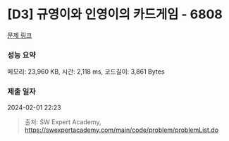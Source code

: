 # [D3] 규영이와 인영이의 카드게임 - 6808 

[문제 링크](https://swexpertacademy.com/main/code/problem/problemDetail.do?contestProbId=AWgv9va6HnkDFAW0) 

### 성능 요약

메모리: 23,960 KB, 시간: 2,118 ms, 코드길이: 3,861 Bytes

### 제출 일자

2024-02-01 22:23



> 출처: SW Expert Academy, https://swexpertacademy.com/main/code/problem/problemList.do